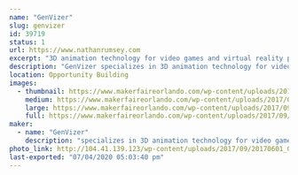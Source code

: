 ```yaml
---
name: "GenVizer"
slug: genvizer
id: 39719
status: 1
url: https://www.nathanrumsey.com
excerpt: "3D animation technology for video games and virtual reality products"
description: "GenVizer specializes in 3D animation technology for video games and virtual reality products.  This year we have been working with simulation platforms like the Talon Simulations motion platform to create virtual theme park rides and tradeshow experiences like a “Racing Towards Christmas” and “Rock Monster”.  GenVizer also worked on a virtual reality trainer for masonry training programs where students learn how to lay block using the HTC Vive. Stop by our table to learn how to make virtual reality based projects for yourself."
location: Opportunity Building
images:
  - thumbnail: https://www.makerfaireorlando.com/wp-content/uploads/2017/09/10176103_866468380035153_4746905596889234264_n.jpg
    medium: https://www.makerfaireorlando.com/wp-content/uploads/2017/09/10176103_866468380035153_4746905596889234264_n.jpg
    large: https://www.makerfaireorlando.com/wp-content/uploads/2017/09/10176103_866468380035153_4746905596889234264_n.jpg
    full: https://www.makerfaireorlando.com/wp-content/uploads/2017/09/10176103_866468380035153_4746905596889234264_n.jpg
maker:
  - name: "GenVizer"
    description: "specializes in 3D animation technology for video games and virtual reality products."
photo_link: http://104.41.139.123/wp-content/uploads/2017/09/20170601_083609-1024x768.jpg
last-exported: "07/04/2020 05:03:40 pm"
---
```

